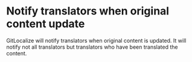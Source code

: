 # Notify translators when original content update

GitLocalize will notify translators when original content is updated. It will notify not all translators but translators who have been translated the content.
